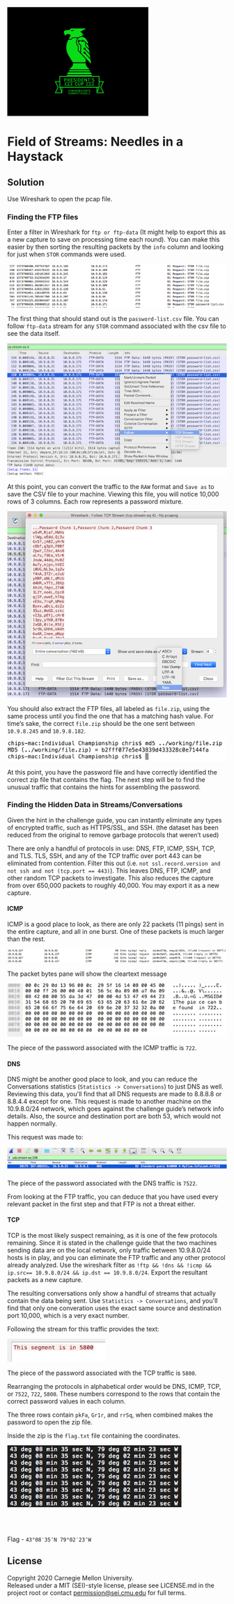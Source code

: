 <img src="../../../pc1-logo.png" height="250px">

# Field of Streams: Needles in a Haystack

## Solution

Use Wireshark to open the pcap file.

### Finding the FTP files

Enter a filter in Wireshark for `ftp or ftp-data` (It might help to export this as a new capture to save on processing time each round). You can make this easier by then sorting the resulting packets by the `info` column and looking for just when `STOR` commands were used.

<img src="screenshots/Picture1.png">

The first thing that should stand out is the `password-list.csv` file. You can follow `ftp-data` stream for any `STOR` command associated with the csv file to see the data itself.

<img src="screenshots/Picture9.png">

At this point, you can convert the traffic to the `RAW` format and `Save as` to save the CSV file to your machine. Viewing this file, you will notice 10,000 rows of 3 columns. Each row represents a password mixture.

<img src="screenshots/Picture8.png">

You should also extract the FTP files, all labeled as `file.zip`, using the same process until you find the one that has a matching hash value. For time’s sake, the correct `file.zip` should be the one sent between `10.9.8.245` and `10.9.8.182`.

<img src="screenshots/Picture2.png">

At this point, you have the password file and have correctly identified the correct zip file that contains the flag. The next step will be to find the unusual traffic that contains the hints for assembling the password.

### Finding the Hidden Data in Streams/Conversations

Given the hint in the challenge guide, you can instantly eliminate any types of encrypted traffic, such as HTTPS/SSL, and SSH. (the dataset has been reduced from the original to remove garbage protocols that weren’t used)

There are only a handful of protocols in use: DNS, FTP, ICMP, SSH, TCP, and TLS. TLS, SSH, and any of the TCP traffic over port 443 can be eliminated from contention. Filter this out (i.e. `not ssl.record.version and not ssh and not (tcp.port == 443)`). This leaves DNS, FTP, ICMP, and other random TCP packets to investigate. This also reduces the capture from over 650,000 packets to roughly 40,000. You may export it as a new capture.

#### ICMP

ICMP is a good place to look, as there are only 22 packets (11 pings) sent in the entire capture, and all in one burst. One of these packets is much larger than the rest.

<img src="screenshots/Picture3.png">

The packet bytes pane will show the cleartext message

<img src="screenshots/Picture4.png">

The piece of the password associated with the ICMP traffic is `722`.

#### DNS

DNS might be another good place to look, and you can reduce the Conversations statistics (`Statistics -> Conversations`) to just DNS as well. Reviewing this data, you'll find that all DNS requests are made to 8.8.8.8 or 8.8.4.4 except for one. This request is made to another machine on the 10.9.8.0/24 network, which goes against the challenge guide’s network info details. Also, the source and destination port are both 53, which would not happen normally.

This request was made to:

<img src="screenshots/Picture5.png"> 

The piece of the password associated with the DNS traffic is `7522`.

From looking at the FTP traffic, you can deduce that you have used every relevant packet in the first step and that FTP is not a threat either.

#### TCP

TCP is the most likely suspect remaining, as it is one of the few protocols remaining. Since it is stated in the challenge guide that the two machines sending data are on the local network, only traffic between 10.9.8.0/24 hosts is in play, and you can eliminate the FTP traffic and any other protocol already analyzed. Use the wireshark filter as `!ftp && !dns && !icmp && ip.src== 10.9.8.0/24 && ip.dst == 10.9.8.0/24`. Export the resultant packets as a new capture.

The resulting conversations only show a handful of streams that actually contain the data being sent. Use `Statistics -> Conversations`, and you'll find that only one converation uses the exact same source and destination port 10,000, which is a very exact number.

Following the stream for this traffic provides the text:

<img src="screenshots/Picture6.png"> 

The piece of the password associated with the TCP traffic is `5800`.

Rearranging the protocols in alphabetical order would be DNS, ICMP, TCP, or `7522`, `722`, `5800`. These numbers correspond to the rows that contain the correct password values in each column.

The three rows contain `pkFa`, `Gr1r`, and `rrSq`, when combined makes the password to open the zip file.

Inside the zip is the `flag.txt` file containing the coordinates.
 
<img src="screenshots/Picture7.png"> 



<br><br>

Flag - `43°08′35″N 79°02′23″W`


## License
Copyright 2020 Carnegie Mellon University.  
Released under a MIT (SEI)-style license, please see LICENSE.md in the project root or contact permission@sei.cmu.edu for full terms.

